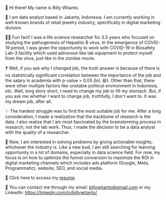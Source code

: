 👋 Hi there! My name is Billy Witanto.

💼 I am data analyst based in Jakarta, Indonesia. I am currently working in well-known brands of retail jewelry industry, specifically in digital marketing division.

👨‍🔬 Fun fact! I was a life science researcher for 3.5 years who focused on studying the pathogenesis of Hepatitis B virus. In the emergence of COVID-19 period, I was given the opportunity to work with COVID-19 in Biosafety Lab-3 facility which used astronout-like lab equipment to protect myself from the virus, just like in the zombie movie. 

❓ Well, if you ask why I changed job, the truth answer is because of there is no statistically significant correlation between the importance of the job and the salary in academia with p-value > 0.05 (lol, 😆). Other than that, there were other multiple factors like unstable political environment in Indonesia, etc. Well, long story short, I need to change my job to fill my stomach. But, if you ask me whether I want to change job, truthfully, I don't want to. It was my dream job, after all. 

✨ The hardest struggle was to find the most suitable job for me. After a long consideration, I made a realization that the backbone of research is the data. I also realize that I am most fascinated by the brainstorming process in research, not the lab work. Thus, I made the decision to be a data analyst with the quality of a researcher.

🌱 Now, I am interested in solving problems by giving actionable insights, whichever the industry is. Like a new bud, I am still searching for learning opportunity in a lot of domains, especially in data science field. For now, my focus is on how to optimize the funnel conversion to maximize the ROI in digital marketing channels which includes ads platform (Google, Meta, Programmatic), website, SEO, and social media.

📖 Click here to access my <a href="https://github.com/b1llywitant0/docs/blob/5fc840122e3f75358af02f40bc63124b36d8c57d/Resume%20-%20Billy%20Witanto.pdf">resume</a>.

🔗 You can contact me through my email: billywitanto@gmail.com or my LinkedIn: https://linkedin.com/in/billywitanto/

<!--
**b1llywitant0/b1llywitant0** is a ✨ _special_ ✨ repository because its `README.md` (this file) appears on your GitHub profile.

Here are some ideas to get you started:

- 🔭 I’m currently working on ...
- 🌱 I’m currently learning ...
- 👯 I’m looking to collaborate on ...
- 🤔 I’m looking for help with ...
- 💬 Ask me about ...
- 📫 How to reach me: ...
- 😄 Pronouns: ...
- ⚡ Fun fact: ...
-->
